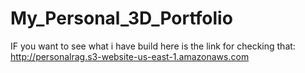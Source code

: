 # My_Personal_3D_Portfolio

IF you want to see what i have build here is the link for checking that:
http://personalrag.s3-website-us-east-1.amazonaws.com

